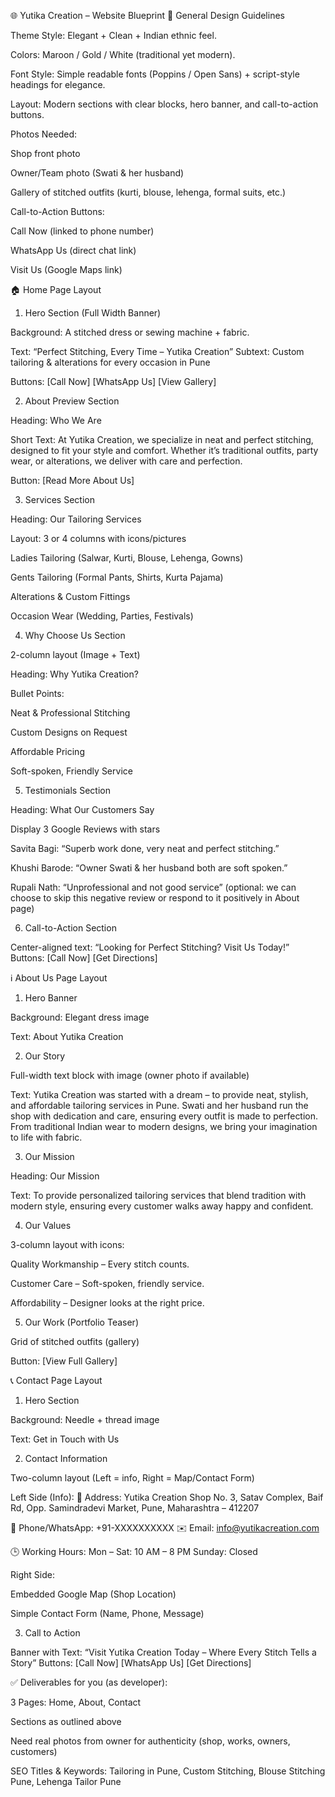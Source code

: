 🌐 Yutika Creation – Website Blueprint
🎨 General Design Guidelines

Theme Style: Elegant + Clean + Indian ethnic feel.

Colors: Maroon / Gold / White (traditional yet modern).

Font Style: Simple readable fonts (Poppins / Open Sans) + script-style headings for elegance.

Layout: Modern sections with clear blocks, hero banner, and call-to-action buttons.

Photos Needed:

Shop front photo

Owner/Team photo (Swati & her husband)

Gallery of stitched outfits (kurti, blouse, lehenga, formal suits, etc.)

Call-to-Action Buttons:

Call Now (linked to phone number)

WhatsApp Us (direct chat link)

Visit Us (Google Maps link)

🏠 Home Page Layout
1. Hero Section (Full Width Banner)

Background: A stitched dress or sewing machine + fabric.

Text:
“Perfect Stitching, Every Time – Yutika Creation”
Subtext: Custom tailoring & alterations for every occasion in Pune

Buttons: [Call Now] [WhatsApp Us] [View Gallery]

2. About Preview Section

Heading: Who We Are

Short Text:
At Yutika Creation, we specialize in neat and perfect stitching, designed to fit your style and comfort. Whether it’s traditional outfits, party wear, or alterations, we deliver with care and perfection.

Button: [Read More About Us]

3. Services Section

Heading: Our Tailoring Services

Layout: 3 or 4 columns with icons/pictures

Ladies Tailoring (Salwar, Kurti, Blouse, Lehenga, Gowns)

Gents Tailoring (Formal Pants, Shirts, Kurta Pajama)

Alterations & Custom Fittings

Occasion Wear (Wedding, Parties, Festivals)

4. Why Choose Us Section

2-column layout (Image + Text)

Heading: Why Yutika Creation?

Bullet Points:

Neat & Professional Stitching

Custom Designs on Request

Affordable Pricing

Soft-spoken, Friendly Service

5. Testimonials Section

Heading: What Our Customers Say

Display 3 Google Reviews with stars

Savita Bagi: “Superb work done, very neat and perfect stitching.”

Khushi Barode: “Owner Swati & her husband both are soft spoken.”

Rupali Nath: “Unprofessional and not good service” (optional: we can choose to skip this negative review or respond to it positively in About page)

6. Call-to-Action Section

Center-aligned text:
“Looking for Perfect Stitching? Visit Us Today!”
Buttons: [Call Now] [Get Directions]

ℹ️ About Us Page Layout
1. Hero Banner

Background: Elegant dress image

Text: About Yutika Creation

2. Our Story

Full-width text block with image (owner photo if available)

Text:
Yutika Creation was started with a dream – to provide neat, stylish, and affordable tailoring services in Pune. Swati and her husband run the shop with dedication and care, ensuring every outfit is made to perfection. From traditional Indian wear to modern designs, we bring your imagination to life with fabric.

3. Our Mission

Heading: Our Mission

Text: To provide personalized tailoring services that blend tradition with modern style, ensuring every customer walks away happy and confident.

4. Our Values

3-column layout with icons:

Quality Workmanship – Every stitch counts.

Customer Care – Soft-spoken, friendly service.

Affordability – Designer looks at the right price.

5. Our Work (Portfolio Teaser)

Grid of stitched outfits (gallery)

Button: [View Full Gallery]

📞 Contact Page Layout
1. Hero Section

Background: Needle + thread image

Text: Get in Touch with Us

2. Contact Information

Two-column layout (Left = info, Right = Map/Contact Form)

Left Side (Info):
📍 Address:
Yutika Creation
Shop No. 3, Satav Complex, Baif Rd, Opp. Samindradevi Market,
Pune, Maharashtra – 412207

📱 Phone/WhatsApp: +91-XXXXXXXXXX
✉️ Email: info@yutikacreation.com

🕒 Working Hours:
Mon – Sat: 10 AM – 8 PM
Sunday: Closed

Right Side:

Embedded Google Map (Shop Location)

Simple Contact Form (Name, Phone, Message)

3. Call to Action

Banner with Text:
“Visit Yutika Creation Today – Where Every Stitch Tells a Story”
Buttons: [Call Now] [WhatsApp Us] [Get Directions]

✅ Deliverables for you (as developer):

3 Pages: Home, About, Contact

Sections as outlined above

Need real photos from owner for authenticity (shop, works, owners, customers)

SEO Titles & Keywords: Tailoring in Pune, Custom Stitching, Blouse Stitching Pune, Lehenga Tailor Pune